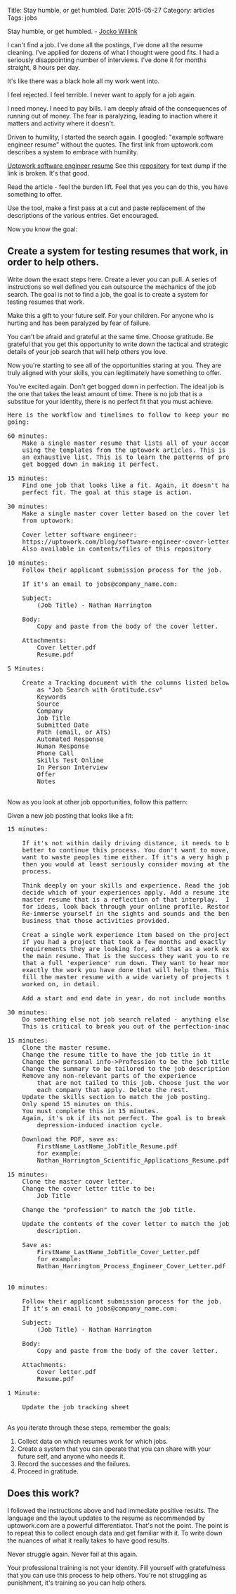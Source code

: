 Title: Stay humble, or get humbled.
Date:  2015-05-27
Category: articles
Tags: jobs


Stay humble, or get humbled. - [Jocko Willink](https://www.youtube.com/watch?v=q9IZaj-v33o)

I can't find a job. I've done all the postings, I've done all the resume
cleaning. I've applied for dozens of what I thought were good fits. I
had a seriously disappointing number of interviews. I've done it for
months straight, 8 hours per day.

It's like there was a black hole all my work went into.

I feel rejected. I feel terrible.  I never want to apply for a job again.

I need money. I need to pay bills. I am deeply afraid of the
consequences of running out of money. The fear is paralyzing, leading to
inaction where it matters and activity where it doesn't.

Driven to humility, I started the search again. I googled: "example
software engineer resume" without the quotes. The first link from
uptowork.com describes a system to embrace with humility.

[Uptowork software engineer resume](https://uptowork.com/blog/software-engineer-resume)
See this [repository](/content/files/uptowork_resume_guide.txt) for text dump if the link is broken. It's that good.

Read the article - feel the burden lift. Feel that yes you can do this,
you have something to offer. 

Use the tool, make a first pass at a cut and paste replacement of the
descriptions of the various entries. Get encouraged.

Now you know the goal: 

Create a system for testing resumes that work, in order to help others.
-----------------------------------------------------------------------

Write down the exact steps here. Create a lever you can pull. A series
of instructions so well defined you can outsource the mechanics of the
job search. The goal is not to find a job, the goal is to create a
system for testing resumes that work.

Make this a gift to your future self. For your children. For
anyone who is hurting and has been paralyzed by fear of failure.

You can't be afraid and grateful at the same time. Choose gratitude.
Be grateful that you get this opportunity to write down the tactical and
strategic details of your job search that will help others you love.

Now you're starting to see all of the opportunities staring at you.
They are truly aligned with your skills, you can legitimately have
something to offer.

You're excited again. Don't get bogged down in perfection. The ideal job
is the one that takes the least amount of time. There is no job that is
a substitue for your identity, there is no perfect fit that you must
achieve.


<pre>
Here is the workflow and timelines to follow to keep your momentum
going:

60 minutes: 
    Make a single master resume that lists all of your accomplishments,
    using the templates from the uptowork articles. This is a first pass, not
    an exhaustive list. This is to learn the patterns of production - do not
    get bogged down in making it perfect.

15 minutes: 
    Find one job that looks like a fit. Again, it doesn't have to be a
    perfect fit. The goal at this stage is action.

30 minutes: 
    Make a single master cover letter based on the cover letter tool
    from uptowork:

    Cover letter software engineer:
    https://uptowork.com/blog/software-engineer-cover-letter-example
    Also available in contents/files of this repository

10 minutes: 
    Follow their applicant submission process for the job.

    If it's an email to jobs@company_name.com:

    Subject: 
        (Job Title) - Nathan Harrington
    
    Body:
        Copy and paste from the body of the cover letter.
    
    Attachments: 
        Cover letter.pdf
        Resume.pdf

5 Minutes:

    Create a Tracking document with the columns listed below. Save the file
        as "Job Search with Gratitude.csv"
        Keywords
        Source 
        Company 
        Job Title
        Submitted Date
        Path (email, or ATS)
        Automated Response
        Human Response
        Phone Call
        Skills Test Online
        In Person Interview
        Offer
        Notes                     

</pre>
    
Now as you look at other job opportunities, follow this pattern:

Given a new job posting that looks like a fit:

<pre>
15 minutes: 

    If it's not within daily driving distance, it needs to be a 7/10 fit or
    better to continue this process. You don't want to move, but you don't
    want to waste peoples time either. If it's a very high probably of fit,
    then you would at least seriously consider moving at the end of the
    process. 
    
    Think deeply on your skills and experience. Read the job opportunity and
    decide which of your experiences apply. Add a resume item to the
    master resume that is a reflection of that interplay.  If you're looking
    for ideas, look back through your online profile. Restore old backups.
    Re-immerse yourself in the sights and sounds and the benefits to the
    business that those activities provided.
    
    Creat a single work experience item based on the project. For example,
    if you had a project that took a few months and exactly fit the
    requirements they are looking for, add that as a work experience item on
    the main resume. That is the success they want you to repeat, so give
    that a full 'experience' run down. They want to hear more details about
    exactly the work you have done that will help them. This will rapdily
    fill the master resume with a wide variety of projects that you have
    worked on, in detail.
    
    Add a start and end date in year, do not include months

30 minutes: 
    Do something else not job search related - anything else.
    This is critical to break you out of the perfection-inaction loop.

15 minutes: 
    Clone the master resume.
    Change the resume title to have the job title in it
    Change the personal info->Profession to be the job title
    Change the summary to be tailored to the job description. 
    Remove any non-relevant parts of the experience
        that are not tailed to this job. Choose just the work descriptions from
        each company that apply. Delete the rest.
    Update the skills section to match the job posting.
    Only spend 15 minutes on this. 
    You must complete this in 15 minutes.
    Again, it's ok if its not perfect. The goal is to break out of the
        depression-induced inaction cycle.

    Download the PDF, save as:
        FirstName_LastName_JobTitle_Resume.pdf
        for example:
        Nathan_Harrington_Scientific_Applications_Resume.pdf

15 minutes: 
    Clone the master cover letter.
    Change the cover letter title to be:
        Job Title 

    Change the "profession" to match the job title.

    Update the contents of the cover letter to match the job
        description.

    Save as:
        FirstName_LastName_JobTitle_Cover_Letter.pdf
        for example:
        Nathan_Harrington_Process_Engineer_Cover_Letter.pdf


10 minutes: 

    Follow their applicant submission process for the job.
    If it's an email to jobs@company_name.com:

    Subject: 
        (Job Title) - Nathan Harrington
    
    Body:
        Copy and paste from the body of the cover letter.
    
    Attachments: 
        Cover letter.pdf
        Resume.pdf

1 Minute:

    Update the job tracking sheet

</pre>

As you iterate through these steps, remember the goals:

1. Collect data on which resumes work for which jobs.
2. Create a system that you can operate that you can share with your
future self, and anyone who needs it.
3. Record the successes and the failures.
4. Proceed in gratitude.


Does this work?
---------------

I followed the instructions above and had immediate positive results.
The language and the layout updates to the resume as recommended by
uptowork.com are a powerful differentiator.  That's not the point. The
point is to repeat this to collect enough data and get familiar with it.
To write down the nuances of what it really takes to have good results. 

Never struggle again. Never fail at this again. 

Your professional training is not your identity. Fill yourself with
gratefulness that you can use this process to help others. You're not
struggling as punishment, it's training so you can help others.

